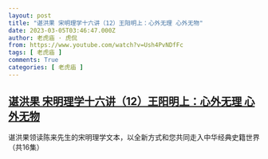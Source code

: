 ```yaml
---
layout: post
title: "谌洪果 宋明理学十六讲（12）王阳明上：心外无理 心外无物"
date: 2023-03-05T03:46:47.000Z
author: 老虎庙 · 虎侃
from: https://www.youtube.com/watch?v=Ush4PvNDfFc
tags: [ 老虎庙 ]
comments: True
categories: [ 老虎庙 ]
---
```

<!--1677988007000-->
[谌洪果 宋明理学十六讲（12）王阳明上：心外无理 心外无物](https://www.youtube.com/watch?v=Ush4PvNDfFc)
------

<div>
谌洪果领读陈来先生的宋明理学文本，以全新方式和您共同走入中华经典史籍世界（共16集）
</div>
